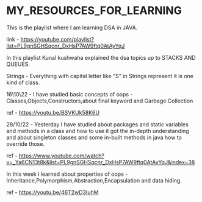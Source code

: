 # MY_RESOURCES_FOR_LEARNING

This is the playlist where I am learning DSA in JAVA.

link - https://youtube.com/playlist?list=PL9gnSGHSqcnr_DxHsP7AW9ftq0AtAyYqJ

In this playlist Kunal kushwaha explained the dsa topics up to STACKS AND QUEUES.

Strings - Everything with capital letter like "S" in Strings represent it is one kind of class. 

16\10\22 - I have studied basic concepts of oops - Classes,Objects,Constructors,about final keyword and Garbage Collection 

ref - https://youtu.be/BSVKUk58K6U

28/10/22 - Yesterday I have studied about packages and static variables and methods in a class and how to use it got the in-depth understanding and about singleton classes and some in-built methods in java how to override those.

ref - https://www.youtube.com/watch?v=_Ya6CN13t8k&list=PL9gnSGHSqcnr_DxHsP7AW9ftq0AtAyYqJ&index=38

In this week i learned about properties of oops - Inheritance,Polymorphism,Abstraction,Encapsulation and data hiding.

ref - https://youtu.be/46T2wD3IuhM


